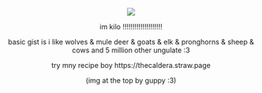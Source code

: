 <p align="center">
  <img src="https://i.imgur.com/RaheAp9.png" />
  </p>
<p align="center">
  im kilo !!!!!!!!!!!!!!!!!!!!
  </p>
  <p align="center">
     basic gist is i like wolves & mule deer & goats & elk & pronghorns & sheep & cows and 5 million other ungulate :3
  </p>
 
  <p align="center"> try mny recipe boy https://thecaldera.straw.page
  </p>

  <p align="center">
  (img at the top by guppy :3)
</p>
